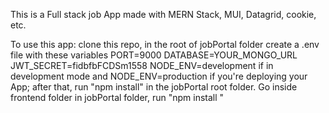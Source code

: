 This is a Full stack job App made with MERN Stack, MUI, Datagrid, cookie, etc.

To use this app: clone this repo, in the root of jobPortal folder create a .env file with these variables PORT=9000 DATABASE=YOUR_MONGO_URL JWT_SECRET=fidbfbFCDSm1558 NODE_ENV=development if in development mode and NODE_ENV=production if you're deploying your App; after that, run "npm install" in the jobPortal root folder. Go inside frontend folder in jobPortal folder, run "npm install "